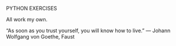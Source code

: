 PYTHON EXERCISES

All work my own.

“As soon as you trust yourself, you will know how to live.”
― Johann Wolfgang von Goethe, Faust
